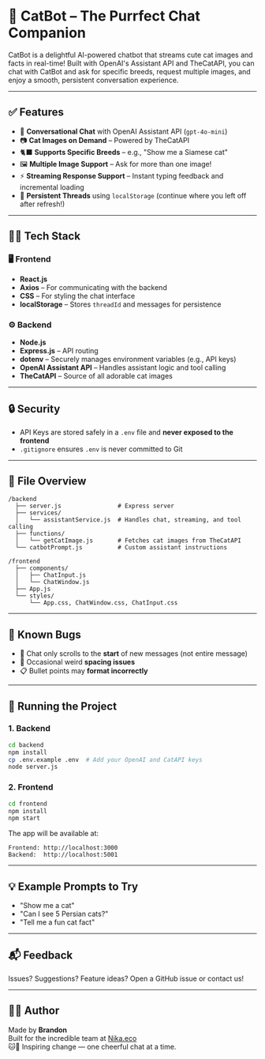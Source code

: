 # 🐾 CatBot – The Purrfect Chat Companion

CatBot is a delightful AI-powered chatbot that streams cute cat images and facts in real-time! Built with OpenAI's Assistant API and TheCatAPI, you can chat with CatBot and ask for specific breeds, request multiple images, and enjoy a smooth, persistent conversation experience.

---

## ✅ Features

- 💬 **Conversational Chat** with OpenAI Assistant API (`gpt-4o-mini`)
- 📷 **Cat Images on Demand** – Powered by TheCatAPI
- 🐈‍⬛ **Supports Specific Breeds** – e.g., "Show me a Siamese cat"
- 🖼️ **Multiple Image Support** – Ask for more than one image!
- ⚡ **Streaming Response Support** – Instant typing feedback and incremental loading
- 💾 **Persistent Threads** using `localStorage` (continue where you left off after refresh!)

---

## 🧑‍💻 Tech Stack

### 🖥️ Frontend

- **React.js**
- **Axios** – For communicating with the backend
- **CSS** – For styling the chat interface
- **localStorage** – Stores `threadId` and messages for persistence

### ⚙️ Backend

- **Node.js**
- **Express.js** – API routing
- **dotenv** – Securely manages environment variables (e.g., API keys)
- **OpenAI Assistant API** – Handles assistant logic and tool calling
- **TheCatAPI** – Source of all adorable cat images

---

## 🔒 Security

- API Keys are stored safely in a `.env` file and **never exposed to the frontend**
- `.gitignore` ensures `.env` is never committed to Git

---

## 📂 File Overview

```
/backend
  ├── server.js                # Express server
  ├── services/
  │   └── assistantService.js  # Handles chat, streaming, and tool calling
  ├── functions/
  │   └── getCatImage.js       # Fetches cat images from TheCatAPI
  └── catbotPrompt.js          # Custom assistant instructions

/frontend
  ├── components/
  │   ├── ChatInput.js
  │   └── ChatWindow.js
  ├── App.js
  └── styles/
      └── App.css, ChatWindow.css, ChatInput.css
```

---

## 🐞 Known Bugs

- 🔄 Chat only scrolls to the **start** of new messages (not entire message)
- 🧱 Occasional weird **spacing issues**
- 📋 Bullet points may **format incorrectly**

---

## 🚀 Running the Project

### 1. Backend

```bash
cd backend
npm install
cp .env.example .env  # Add your OpenAI and CatAPI keys
node server.js
```

### 2. Frontend

```bash
cd frontend
npm install
npm start
```

The app will be available at:

```
Frontend: http://localhost:3000
Backend:  http://localhost:5001
```

---

## 💡 Example Prompts to Try

- "Show me a cat"
- "Can I see 5 Persian cats?"
- "Tell me a fun cat fact"

---

## 📬 Feedback

Issues? Suggestions? Feature ideas? Open a GitHub issue or contact us!

---

## 👨‍💻 Author

Made by **Brandon**  
Built for the incredible team at [Nika.eco](https://www.nikaplanet.com/carbon)  
🐱🌿 Inspiring change — one cheerful chat at a time.
